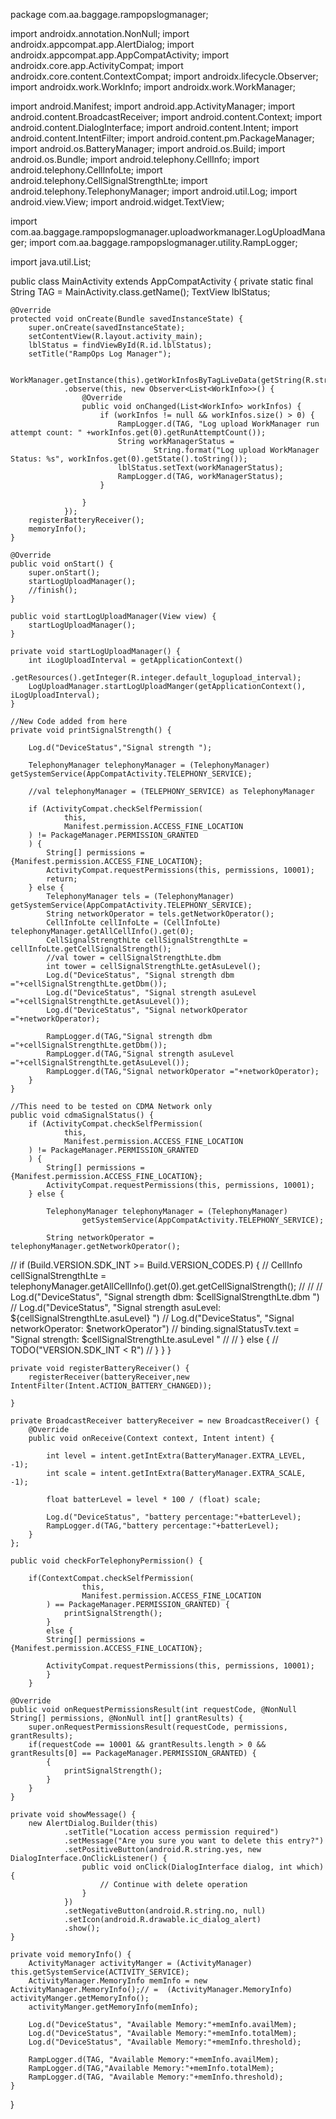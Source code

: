 package com.aa.baggage.rampopslogmanager;

import androidx.annotation.NonNull;
import androidx.appcompat.app.AlertDialog;
import androidx.appcompat.app.AppCompatActivity;
import androidx.core.app.ActivityCompat;
import androidx.core.content.ContextCompat;
import androidx.lifecycle.Observer;
import androidx.work.WorkInfo;
import androidx.work.WorkManager;

import android.Manifest;
import android.app.ActivityManager;
import android.content.BroadcastReceiver;
import android.content.Context;
import android.content.DialogInterface;
import android.content.Intent;
import android.content.IntentFilter;
import android.content.pm.PackageManager;
import android.os.BatteryManager;
import android.os.Build;
import android.os.Bundle;
import android.telephony.CellInfo;
import android.telephony.CellInfoLte;
import android.telephony.CellSignalStrengthLte;
import android.telephony.TelephonyManager;
import android.util.Log;
import android.view.View;
import android.widget.TextView;

import com.aa.baggage.rampopslogmanager.uploadworkmanager.LogUploadManager;
import com.aa.baggage.rampopslogmanager.utility.RampLogger;

import java.util.List;

public class MainActivity extends AppCompatActivity {
    private static final String TAG = MainActivity.class.getName();
    TextView lblStatus;

    @Override
    protected void onCreate(Bundle savedInstanceState) {
        super.onCreate(savedInstanceState);
        setContentView(R.layout.activity_main);
        lblStatus = findViewById(R.id.lblStatus);
        setTitle("RampOps Log Manager");

        WorkManager.getInstance(this).getWorkInfosByTagLiveData(getString(R.string.upload_log_worker_tag))
                .observe(this, new Observer<List<WorkInfo>>() {
                    @Override
                    public void onChanged(List<WorkInfo> workInfos) {
                        if (workInfos != null && workInfos.size() > 0) {
                            RampLogger.d(TAG, "Log upload WorkManager run attempt count: " +workInfos.get(0).getRunAttemptCount());
                            String workManagerStatus =
                                    String.format("Log upload WorkManager Status: %s", workInfos.get(0).getState().toString());
                            lblStatus.setText(workManagerStatus);
                            RampLogger.d(TAG, workManagerStatus);
                        }

                    }
                });
        registerBatteryReceiver();
        memoryInfo();
    }

    @Override
    public void onStart() {
        super.onStart();
        startLogUploadManager();
        //finish();
    }

    public void startLogUploadManager(View view) {
        startLogUploadManager();
    }

    private void startLogUploadManager() {
        int iLogUploadInterval = getApplicationContext()
                .getResources().getInteger(R.integer.default_logupload_interval);
        LogUploadManager.startLogUploadManger(getApplicationContext(), iLogUploadInterval);
    }

    //New Code added from here
    private void printSignalStrength() {

        Log.d("DeviceStatus","Signal strength ");

        TelephonyManager telephonyManager = (TelephonyManager) getSystemService(AppCompatActivity.TELEPHONY_SERVICE);

        //val telephonyManager = (TELEPHONY_SERVICE) as TelephonyManager

        if (ActivityCompat.checkSelfPermission(
                this,
                Manifest.permission.ACCESS_FINE_LOCATION
        ) != PackageManager.PERMISSION_GRANTED
        ) {
            String[] permissions = {Manifest.permission.ACCESS_FINE_LOCATION};
            ActivityCompat.requestPermissions(this, permissions, 10001);
            return;
        } else {
            TelephonyManager tels = (TelephonyManager) getSystemService(AppCompatActivity.TELEPHONY_SERVICE);
            String networkOperator = tels.getNetworkOperator();
            CellInfoLte cellInfoLte = (CellInfoLte) telephonyManager.getAllCellInfo().get(0);
            CellSignalStrengthLte cellSignalStrengthLte = cellInfoLte.getCellSignalStrength();
            //val tower = cellSignalStrengthLte.dbm
            int tower = cellSignalStrengthLte.getAsuLevel();
            Log.d("DeviceStatus", "Signal strength dbm ="+cellSignalStrengthLte.getDbm());
            Log.d("DeviceStatus", "Signal strength asuLevel ="+cellSignalStrengthLte.getAsuLevel());
            Log.d("DeviceStatus", "Signal networkOperator ="+networkOperator);

            RampLogger.d(TAG,"Signal strength dbm ="+cellSignalStrengthLte.getDbm());
            RampLogger.d(TAG,"Signal strength asuLevel ="+cellSignalStrengthLte.getAsuLevel());
            RampLogger.d(TAG,"Signal networkOperator ="+networkOperator);
        }
    }

    //This need to be tested on CDMA Network only
    public void cdmaSignalStatus() {
        if (ActivityCompat.checkSelfPermission(
                this,
                Manifest.permission.ACCESS_FINE_LOCATION
        ) != PackageManager.PERMISSION_GRANTED
        ) {
            String[] permissions = {Manifest.permission.ACCESS_FINE_LOCATION};
            ActivityCompat.requestPermissions(this, permissions, 10001);
        } else {

            TelephonyManager telephonyManager = (TelephonyManager)
                    getSystemService(AppCompatActivity.TELEPHONY_SERVICE);

            String networkOperator = telephonyManager.getNetworkOperator();
//            if (Build.VERSION.SDK_INT >= Build.VERSION_CODES.P) {
//                CellInfo cellSignalStrengthLte = telephonyManager.getAllCellInfo().get(0).get.getCellSignalStrength();
//
//
//                Log.d("DeviceStatus", "Signal strength dbm:  $cellSignalStrengthLte.dbm ")
//                Log.d("DeviceStatus", "Signal strength asuLevel:  ${cellSignalStrengthLte.asuLevel} ")
//                Log.d("DeviceStatus", "Signal networkOperator: $networkOperator")
//                binding.signalStatusTv.text = "Signal strength: $cellSignalStrengthLte.asuLevel "
//
//            } else {
//                TODO("VERSION.SDK_INT < R")
//            }
        }
    }

    private void registerBatteryReceiver() {
        registerReceiver(batteryReceiver,new IntentFilter(Intent.ACTION_BATTERY_CHANGED));

    }

    private BroadcastReceiver batteryReceiver = new BroadcastReceiver() {
        @Override
        public void onReceive(Context context, Intent intent) {

            int level = intent.getIntExtra(BatteryManager.EXTRA_LEVEL, -1);
            int scale = intent.getIntExtra(BatteryManager.EXTRA_SCALE, -1);

            float batterLevel = level * 100 / (float) scale;

            Log.d("DeviceStatus", "battery percentage:"+batterLevel);
            RampLogger.d(TAG,"battery percentage:"+batterLevel);
        }
    };

    public void checkForTelephonyPermission() {

        if(ContextCompat.checkSelfPermission(
                    this,
                    Manifest.permission.ACCESS_FINE_LOCATION
            ) == PackageManager.PERMISSION_GRANTED) {
                printSignalStrength();
            }
            else {
            String[] permissions = {Manifest.permission.ACCESS_FINE_LOCATION};

            ActivityCompat.requestPermissions(this, permissions, 10001);
            }
        }

    @Override
    public void onRequestPermissionsResult(int requestCode, @NonNull String[] permissions, @NonNull int[] grantResults) {
        super.onRequestPermissionsResult(requestCode, permissions, grantResults);
        if(requestCode == 10001 && grantResults.length > 0 && grantResults[0] == PackageManager.PERMISSION_GRANTED) {
            {
                printSignalStrength();
            }
        }
    }

    private void showMessage() {
        new AlertDialog.Builder(this)
                .setTitle("Location access permission required")
                .setMessage("Are you sure you want to delete this entry?")
                .setPositiveButton(android.R.string.yes, new DialogInterface.OnClickListener() {
                    public void onClick(DialogInterface dialog, int which) {
                        // Continue with delete operation
                    }
                })
                .setNegativeButton(android.R.string.no, null)
                .setIcon(android.R.drawable.ic_dialog_alert)
                .show();
    }

    private void memoryInfo() {
        ActivityManager activityManger = (ActivityManager) this.getSystemService(ACTIVITY_SERVICE);
        ActivityManager.MemoryInfo memInfo = new ActivityManager.MemoryInfo();// =  (ActivityManager.MemoryInfo) activityManger.getMemoryInfo();
        activityManger.getMemoryInfo(memInfo);

        Log.d("DeviceStatus", "Available Memory:"+memInfo.availMem);
        Log.d("DeviceStatus", "Available Memory:"+memInfo.totalMem);
        Log.d("DeviceStatus", "Available Memory:"+memInfo.threshold);

        RampLogger.d(TAG, "Available Memory:"+memInfo.availMem);
        RampLogger.d(TAG,"Available Memory:"+memInfo.totalMem);
        RampLogger.d(TAG, "Available Memory:"+memInfo.threshold);
    }
}
